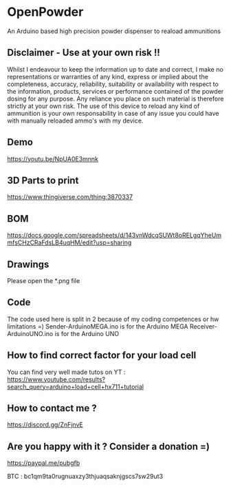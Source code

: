 # OpenPowder
An Arduino based high precision powder dispenser to reaload ammunitions

## Disclaimer - Use at your own risk !!
Whilst I endeavour to keep the information up to date and correct, I make no representations or warranties of any kind, express or implied about the completeness, accuracy, reliability, suitability or availability with respect to the information, products, services or performance contained of the powder dosing for any purpose. Any reliance you place on such material is therefore strictly at your own risk.
The use of this device to reload any kind of ammunition is your own responsability in case of any issue you could have with manually reloaded ammo's with my device.

## Demo
https://youtu.be/NpUA0E3mnnk

## 3D Parts to print
https://www.thingiverse.com/thing:3870337

## BOM
https://docs.google.com/spreadsheets/d/143vnWdcqSUWt8oRELgqYheUmmfsCHzCRaFdsLB4uqHM/edit?usp=sharing

## Drawings
Please open the *.png file 

## Code
The code used here is split in 2 because of my coding competences or hw limitations =)
Sender-ArduinoMEGA.ino is for the Arduino MEGA
Receiver-ArduinoUNO.ino is for the Arduino UNO

## How to find correct factor for your load cell
You can find very well made tutos on YT : https://www.youtube.com/results?search_query=arduino+load+cell+hx711+tutorial

## How to contact me ?
https://discord.gg/ZnFjnvE

## Are you happy with it ? Consider a donation =)
https://paypal.me/pubgfb

BTC : bc1qm9ta0rugnuaxzy3thjuaqsaknjgscs7sw29ut3
